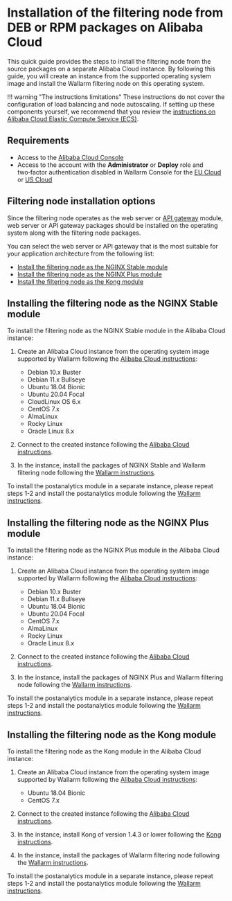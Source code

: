 # Installation of the filtering node from DEB or RPM packages on Alibaba Cloud

This quick guide provides the steps to install the filtering node from the source packages on a separate Alibaba Cloud instance. By following this guide, you will create an instance from the supported operating system image and install the Wallarm filtering node on this operating system.

!!! warning "The instructions limitations"
    These instructions do not cover the configuration of load balancing and node autoscaling. If setting up these components yourself, we recommend that you review the [instructions on Alibaba Cloud Elastic Compute Service (ECS)](https://www.alibabacloud.com/product/ecs).

## Requirements

* Access to the [Alibaba Cloud Console](https://account.alibabacloud.com/login/login.htm)
* Access to the account with the **Administrator** or **Deploy** role and two‑factor authentication disabled in Wallarm Console for the [EU Cloud](https://my.wallarm.com/) or [US Cloud](https://us1.my.wallarm.com/)

## Filtering node installation options

Since the filtering node operates as the web server or [API gateway](https://www.wallarm.com/what/the-concept-of-an-api-gateway) module, web server or API gateway packages should be installed on the operating system along with the filtering node packages.

You can select the web server or API gateway that is the most suitable for your application architecture from the following list:

* [Install the filtering node as the NGINX Stable module](#installing-the-filtering-node-as-the-nginx-stable-module)
* [Install the filtering node as the NGINX Plus module](#installing-the-filtering-node-as-the-nginx-plus-module)
* [Install the filtering node as the Kong module](#installing-the-filtering-node-as-the-kong-module)

## Installing the filtering node as the NGINX Stable module

To install the filtering node as the NGINX Stable module in the Alibaba Cloud instance:

1. Create an Alibaba Cloud instance from the operating system image supported by Wallarm following the [Alibaba Cloud instructions](https://www.alibabacloud.com/help/doc-detail/87190.htm):

    * Debian 10.x Buster
    * Debian 11.x Bullseye
    * Ubuntu 18.04 Bionic
    * Ubuntu 20.04 Focal
    * CloudLinux OS 6.x
    * CentOS 7.x
    * AlmaLinux
    * Rocky Linux
    * Oracle Linux 8.x
2. Connect to the created instance following the [Alibaba Cloud instructions](https://www.alibabacloud.com/help/doc-detail/71529.htm).
3. In the instance, install the packages of NGINX Stable and Wallarm filtering node following the [Wallarm instructions](../../../installation/nginx/dynamic-module.md).

To install the postanalytics module in a separate instance, please repeat steps 1-2 and install the postanalytics module following the [Wallarm instructions](../../../admin-en/installation-postanalytics-en.md).

## Installing the filtering node as the NGINX Plus module

To install the filtering node as the NGINX Plus module in the Alibaba Cloud instance:

1. Create an Alibaba Cloud instance from the operating system image supported by Wallarm following the [Alibaba Cloud instructions](https://www.alibabacloud.com/help/doc-detail/87190.htm):

    * Debian 10.x Buster
    * Debian 11.x Bullseye
    * Ubuntu 18.04 Bionic
    * Ubuntu 20.04 Focal
    * CentOS 7.x
    * AlmaLinux
    * Rocky Linux
    * Oracle Linux 8.x
2. Connect to the created instance following the [Alibaba Cloud instructions](https://www.alibabacloud.com/help/doc-detail/71529.htm).
3. In the instance, install the packages of NGINX Plus and Wallarm filtering node following the [Wallarm instructions](../../../installation/nginx/dynamic-module.md).

To install the postanalytics module in a separate instance, please repeat steps 1-2 and install the postanalytics module following the [Wallarm instructions](../../../admin-en/installation-postanalytics-en.md).

## Installing the filtering node as the Kong module

To install the filtering node as the Kong module in the Alibaba Cloud instance:

1. Create an Alibaba Cloud instance from the operating system image supported by Wallarm following the [Alibaba Cloud instructions](https://www.alibabacloud.com/help/doc-detail/87190.htm):

    * Ubuntu 18.04 Bionic
    * CentOS 7.x
2. Connect to the created instance following the [Alibaba Cloud instructions](https://www.alibabacloud.com/help/doc-detail/71529.htm).
3. In the instance, install Kong of version 1.4.3 or lower following the [Kong instructions](https://konghq.com/get-started/#install).
4. In the instance, install the packages of Wallarm filtering node following the [Wallarm instructions](../../../admin-en/installation-kong-en.md).

To install the postanalytics module in a separate instance, please repeat steps 1-2 and install the postanalytics module following the [Wallarm instructions](../../../admin-en/installation-postanalytics-en.md).

